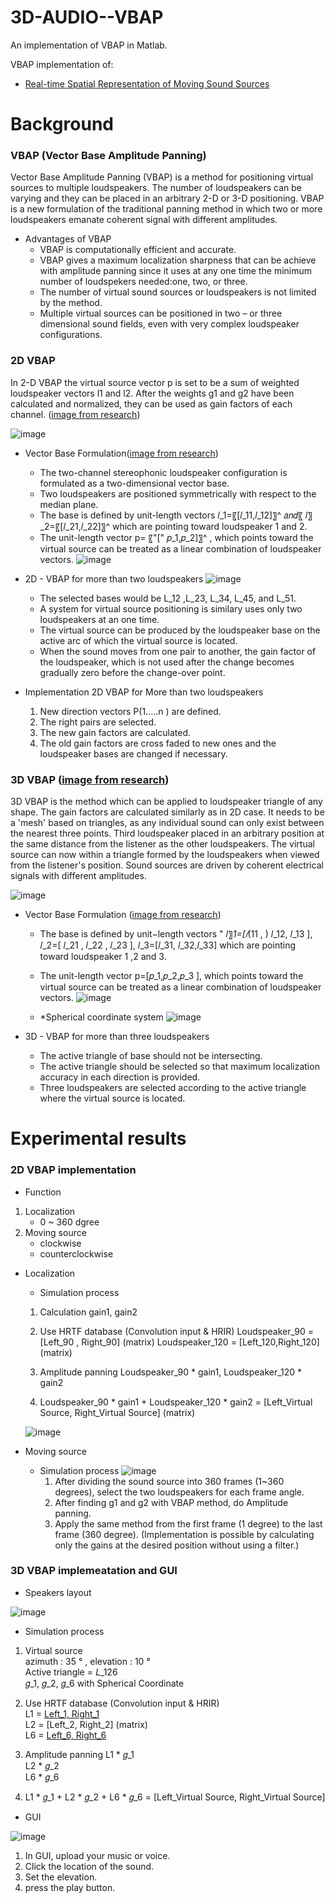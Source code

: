 # 3D-AUDIO--VBAP

An implementation of VBAP in Matlab.

VBAP implementation of:

* [Real-time Spatial Representation of Moving Sound Sources][research]

[research]: http://lib.tkk.fi/Diss/2001/isbn9512255324/article1.pdf

# Background

### VBAP (Vector Base Amplitude Panning)
Vector Base Amplitude Panning (VBAP) is a method for positioning virtual sources to multiple loudspeakers. The number of loudspeakers can be varying and they can be placed in an arbitrary 2-D or 3-D positioning. VBAP is a new formulation of the traditional panning method in which two or more loudspeakers emanate coherent signal with different amplitudes.

* Advantages of VBAP
  * VBAP is computationally efficient and accurate.
  * VBAP gives a maximum localization sharpness that can be achieve with amplitude panning since it uses at any one time the minimum number of loudspekers needed:one, two, or three.
  * The number of virtual sound sources or loudspeakers is not limited by the method.
  * Multiple virtual sources can be positioned in two – or three dimensional sound fields, even with very complex loudspeaker configurations.


### 2D VBAP
In 2-D VBAP the virtual source vector p is set to be a sum of weighted loudspeaker vectors l1 and l2.
After the weights g1 and g2 have been calculated and normalized, they can be used as gain factors of each channel. ([image from research][research])

![image](https://user-images.githubusercontent.com/86009768/137612970-bb925a34-1567-4b69-9a46-592ba8600b88.png)

* Vector Base Formulation([image from research][research])
  * The two-channel stereophonic loudspeaker configuration is formulated as a two-dimensional vector base.
  * Two loudspeakers are positioned symmetrically with respect to the median plane.
  * The base is defined by unit-length vectors 𝑙_1=〖[𝑙_11,𝑙_12]〗^  𝑎𝑛𝑑〖 𝑙〗_2=〖[𝑙_21,𝑙_22]〗^ which are pointing toward loudspeaker 1 and 2.
  * The unit-length vector p= 〖"[" 𝑝_1,𝑝_2]〗^ , which points toward the virtual source can be treated as a linear combination of loudspeaker vectors.
  ![image](https://user-images.githubusercontent.com/86009768/137613277-687545f7-957d-4d64-8fc6-54ae46394fb6.png)

* 2D - VBAP for more than two loudspeakers
  ![image](https://user-images.githubusercontent.com/86009768/137613484-da645842-6a35-49fd-8ed6-f4f7f431739d.png)
  * The selected bases would be L_12 ,L_23, L_34, L_45, and L_51.
  * A system for virtual source positioning  is similary uses only two loudspeakers at an one time.
  * The virtual source can be produced by the loudspeaker base on the active arc of which the virtual source is located. 
  * When the sound moves from one pair to another, the gain factor of the loudspeaker, which is not used after the change becomes gradually zero before the change-over point.

* Implementation 2D VBAP for More than two loudspeakers
 
	 1. New direction vectors P(1.....n ) are defined. 
	 2. The right pairs are selected. 
	 3. The new gain factors are calculated. 
	 4. The old gain factors are cross faded to new ones and the loudspeaker bases are changed if necessary.

### 3D VBAP ([image from research][research])
3D VBAP is the method which can be applied to loudspeaker triangle of any shape. 
The gain factors are calculated similarly as in 2D case.
It needs to be a 'mesh' based on triangles, as any individual sound can only exist between the nearest three points. 
Third loudspeaker placed in an arbitrary position at the same distance from the listener as the other loudspeakers.
The virtual source can now within a triangle formed by the loudspeakers when viewed from the listener's position.
Sound sources are driven by coherent electrical signals with different amplitudes.

![image](https://user-images.githubusercontent.com/86009768/137615835-ba9c554b-95fd-46a8-86c8-efbd51e4ade0.png)

* Vector Base Formulation ([image from research][research])
  * The base is defined by unit−length vectors "  𝑙〗_1=[𝑙_(11 , ) 𝑙_12, 𝑙_13  ], 𝑙_2=[ 𝑙_21  , 𝑙_22  , 𝑙_23  ], 𝑙_3=[𝑙_31, 𝑙_32,𝑙_33]  which are pointing toward loudspeaker 1 ,2 and 3.
  * The unit-length vector p=[𝑝_1,𝑝_2,𝑝_3 ],  which points toward the virtual source can be treated as a linear combination of loudspeaker vectors.
    ![image](https://user-images.githubusercontent.com/86009768/137616615-7649c953-b2a9-4e6e-bf1d-e3e454b02f0a.png)	
 
  * *Spherical coordinate system
    ![image](https://user-images.githubusercontent.com/86009768/137617364-c8d18dd8-2944-445d-bff4-f946060bc0d6.png)

* 3D - VBAP for more than three loudspeakers
  * The active triangle of base should not be intersecting.
  * The active triangle should be selected so that maximum localization accuracy in each direction is provided. 
  * Three loudspeakers are selected according to the active triangle where the virtual source is located.



# Experimental results

### 2D VBAP implementation

* Function
1. Localization
   - 0 ~ 360 dgree
2. Moving source
   - clockwise
   - counterclockwise 

  * Localization 
    * Simulation process
    1. Calculation gain1, gain2

    2. Use HRTF database (Convolution input & HRIR)
       Loudspeaker_90 = [Left_90 , Right_90] (matrix) 
       Loudspeaker_120 = [Left_120,Right_120] (matrix) 
    
    3. Amplitude panning
      Loudspeaker_90 * gain1,
      Loudspeaker_120 * gain2

    4. Loudspeaker_90 * gain1 +  Loudspeaker_120 * gain2 = [Left_Virtual Source, Right_Virtual Source] (matrix) 

     ![image](https://user-images.githubusercontent.com/86009768/137618065-481b163f-7ec1-467e-819c-9d6841be4573.png)
    
  * Moving source 
    * Simulation process
      ![image](https://user-images.githubusercontent.com/86009768/137618776-b6813ce3-5f44-452f-83e0-5a9c5a9aca57.png)
      1. After dividing the sound source into 360 frames (1~360 degrees), select the two loudspeakers for each frame angle.
      2. After finding g1 and g2 with VBAP method, do Amplitude panning.
      3. Apply the same method from the first frame (1 degree) to the last frame (360 degree).
      (Implementation is possible by calculating only the gains at the desired position without using a filter.)
    

### 3D VBAP implemeatation and GUI
* Speakers layout
 
 ![image](https://user-images.githubusercontent.com/86009768/137619175-5a43cd67-602d-4a0f-ab83-4a5c394b191b.png)

* Simulation process
1. Virtual source <br/>
   azimuth : 35 °  , elevation : 10 ° <br/>
   Active triangle = 𝐿_126 <br/>
   𝑔_1, 𝑔_2, 𝑔_6 with Spherical Coordinate 

2. Use HRTF database (Convolution input & HRIR)                             
   L1 = [Left_1, Right_1](matrix) <br/>
   L2 = [Left_2, Right_2] (matrix) <br/>
   L6 = [Left_6, Right_6](matrix) <br/>

3. Amplitude panning
   L1 * 𝑔_1 <br/>
   L2 * 𝑔_2 <br/>
   L6 * 𝑔_6<br/> 
 
4. L1 * 𝑔_1  + L2 * 𝑔_2 + L6 * 𝑔_6
        = [Left_Virtual Source, Right_Virtual Source] 

* GUI

![image](https://user-images.githubusercontent.com/86009768/137619147-8a0ca701-845b-4e63-8223-db2fb128ec71.png)

1. In GUI, upload your music or voice.
2. Click the location of the sound.
3. Set the elevation.
4. press the play button.

